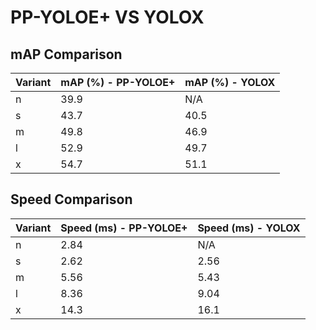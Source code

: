 ---
---
# PP-YOLOE+ VS YOLOX

## mAP Comparison

| Variant | mAP (%) - PP-YOLOE+ | mAP (%) - YOLOX |
|---------|--------------------|--------------------|
| n | 39.9 | N/A |
| s | 43.7 | 40.5 |
| m | 49.8 | 46.9 |
| l | 52.9 | 49.7 |
| x | 54.7 | 51.1 |

## Speed Comparison

| Variant | Speed (ms) - PP-YOLOE+ | Speed (ms) - YOLOX |
|---------|-----------------------|-----------------------|
| n | 2.84 | N/A |
| s | 2.62 | 2.56 |
| m | 5.56 | 5.43 |
| l | 8.36 | 9.04 |
| x | 14.3 | 16.1 |
